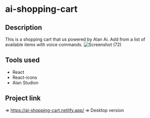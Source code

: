 # ai-shopping-cart

## Description 
This is a shopping cart that us powered by Alan Ai. Add from a list of available items with voice commands.
![Screenshot (72)](https://user-images.githubusercontent.com/65927932/191061957-9c6555dc-1cca-4a9d-b289-eb0eca6b120e.png)



## Tools used
- React
- React-icons 
- Alan Studion 

## Project link 
=> https://ai-shopping-cart.netlify.app/ => Desktop version 

